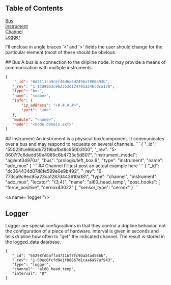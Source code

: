 ## Table of Contents   
[Bus](#bus)  
[Instrument](#instrument)  
[Channel](#channel)  
[Logger](#logger)  

I'll enclose in angle braces '<' and '>' fields the user should change for the particular element (most of these should be obvious.

<a name="bus"/>
## Bus
A bus is a connection to the dripline node. It may provide a means of communication with multiple instruments.

```json
{  
    "_id": "0d2111ca9cbf46d6a6d2496a7800493b",  
   "_rev": "1-13d9863c962353d1247011346cdca178",  
   "type": "bus",  
   "name": "<name>",  
   "info": {  
       "ip_address": "<#.#.#.#>",  
       "port": "<#>"  
   },  
   "module": "<name>",  
   "node": "<node.domain.ext>"  
}  
```

<a name="instrument"/>
## Instrument
An instrument is a physical box/component. It communicates over a bus and may respond to requests on several channels.
```
{
   "_id": "55023fce96bdb7219bafbd8c95003100",
   "_rev": "5-0607f7c6dedd59e4989c6b4735c5d807",
   "instrument_model": "agilent34970a",
   "bus": "prologix/left_box:9",
   "type": "instrument",
   "name": "adc_mux"
}
```

<a name="channel"/>
## Channel
I'll just post an actual example here
```
{
   "_id": "dc364434d07d8fe589e6e9b492",
   "_rev": "6-773ca9c9ec95a23ca1287d443610a181",
   "type": "channel",
   "instrument": "adc_mux",
   "locator": "{3,4}",
   "name": "al60_head_temp",
   "post_hooks": [
       "force_positive",
       "cernox43022"
   ],
   "sensor_type": "cernox"
}
```

<a name='logger'"/>
## Logger
Logger are special configurations in that they control a dripline behavior, not the configuration of a piece of hardware. Interval is given in seconds and tells dripline how often to "get" the indicated channel. The result is stored in the logged_data database.
```
{
   "_id": "65298fdbaffa4711bf7fc9ba24a4586b",
   "_rev": "1-50ec0fcfd9e1f88867d1caa6a97af943",
   "type": "logger",
   "channel": "al60_head_temp",
   "interval": "8"
}
```
